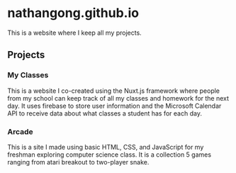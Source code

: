# nathangong.github.io
This is a website where I keep all my projects.

## Projects

### My Classes
This is a website I co-created using the Nuxt.js framework where people from my school can keep track of all my classes and homework for the next day. It uses firebase to store user information and the Microsoft Calendar API to receive data about what classes a student has for each day.

### Arcade
This is a site I made using basic HTML, CSS, and JavaScript for my freshman exploring computer science class. It is a collection 5 games ranging from atari breakout to two-player snake.
